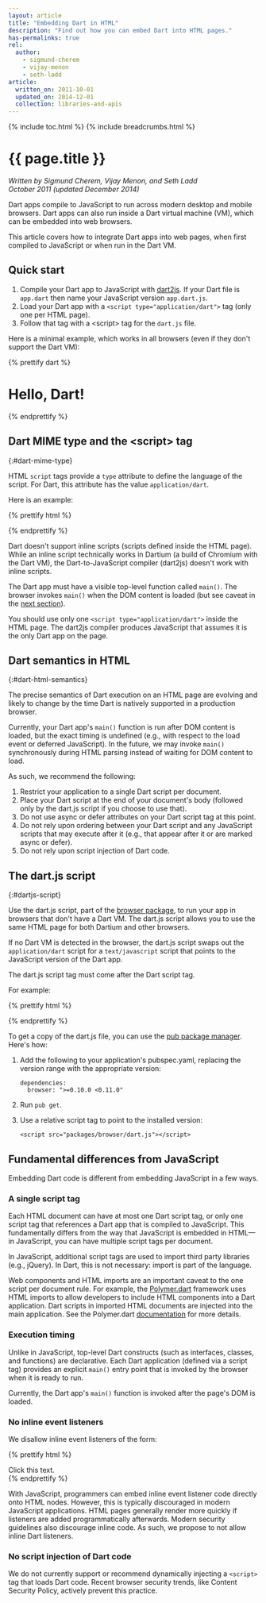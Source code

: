 ```yaml
---
layout: article
title: "Embedding Dart in HTML"
description: "Find out how you can embed Dart into HTML pages."
has-permalinks: true
rel:
  author:
    - sigmund-cherem
    - vijay-menon
    - seth-ladd
article:
  written_on: 2011-10-01
  updated_on: 2014-12-01
  collection: libraries-and-apis
---
```


{% include toc.html %}
{% include breadcrumbs.html %}

# {{ page.title }}

<em>Written by Sigmund Cherem, Vijay Menon, and Seth Ladd <br>
October 2011
(updated December 2014)</em>

Dart apps compile to JavaScript to run across modern desktop and mobile
browsers. Dart apps can also run inside a Dart virtual machine (VM), which can be
embedded into web browsers.

This article covers how to integrate Dart apps into web pages, when first
compiled to JavaScript or when run in the Dart VM.

## Quick start

1. Compile your Dart app to JavaScript with
   [dart2js](/tools/dart2js/).
   If your Dart file is `app.dart` then name your JavaScript version
   `app.dart.js`.
1. Load your Dart app with a `<script type="application/dart">` tag
   (only one per HTML page).
1. Follow that tag with a &lt;script&gt; tag for the `dart.js` file.

Here is a minimal example, which works in all browsers (even if they don't
  support the Dart VM):

{% prettify dart %}
<!DOCTYPE html>
<html>
  <head>
    <title>Simple Dart App</title>
  </head>
  <body>
    <h1>Hello, Dart!</h1>
    <script type="application/dart" src="app.dart"></script>
    <script type="text/javascript" src="packages/browser/dart.js"></script>
  </body>
</html>
{% endprettify %}

## Dart MIME type and the &lt;script&gt; tag
{:#dart-mime-type}

HTML `script` tags provide a
`type` attribute to define the language of the script.
For Dart, this attribute has the value `application/dart`.

Here is an example:

{% prettify html %}
<script type="application/dart" src="app.dart"></script>
{% endprettify %}

Dart doesn't support inline scripts (scripts defined inside the HTML page).
While an inline script technically works in Dartium (a build of Chromium
with the Dart VM), the Dart-to-JavaScript compiler (dart2js) doesn't work with inline
scripts.

The Dart app must have a visible top-level function called `main()`.
The browser invokes `main()` when the DOM content is loaded (but see
caveat in the [next section](#dart-html-semantics)).

You should use only one `<script type="application/dart">` inside the HTML
page. The dart2js compiler produces JavaScript that assumes it is
the only Dart app on the page.

## Dart semantics in HTML
{:#dart-html-semantics}

The precise semantics of Dart execution on an HTML page are evolving
and likely to change by the time Dart is natively supported in a
production browser.

Currently, your Dart app's `main()` function is run after DOM content
is loaded, but the exact timing is undefined (e.g., with respect to
the load event or deferred JavaScript).  In the future, we may invoke
`main()` synchronously during HTML parsing instead of waiting for DOM
content to load.

As such, we recommend the following:

1. Restrict your application to a single Dart script per document.
1. Place your Dart script at the end of your document's body (followed
   only by the dart.js script if you choose to use that).
1. Do not use async or defer attributes on your Dart script tag at this point.
1. Do not rely upon ordering between your Dart script and any
   JavaScript scripts that may execute after it (e.g., that appear
   after it or are marked async or defer).
1. Do not rely upon script injection of Dart code.

## The dart.js script
{:#dartjs-script}

Use the dart.js script, part of the
[browser package](https://pub.dartlang.org/packages/browser),
to run your app in browsers that don't have a
Dart VM. The dart.js script allows you to use the same HTML page for
both Dartium and other browsers.

If no Dart VM is detected in the browser, the dart.js script swaps out the
`application/dart` script for a
`text/javascript` script that points to the JavaScript version of the
Dart app.

The dart.js script tag must come after the Dart script tag.

For example:

{% prettify html %}
<script type="application/dart" src="awesome_app.dart"></script>
<script type="text/javascript" src="packages/browser/dart.js"></script>
{% endprettify %}

To get a copy of the dart.js file,
you can use the [pub package manager](/tools/pub/).
Here's how:

1. Add the following to your application's pubspec.yaml,
   replacing the version range with the appropriate version:

       dependencies:
         browser: ">=0.10.0 <0.11.0"

2. Run `pub get`.

3. Use a relative script tag to point to the installed version:

       <script src="packages/browser/dart.js"></script>

## Fundamental differences from JavaScript

Embedding Dart code is different from embedding JavaScript
in a few ways.

### A single script tag

Each HTML document can have at most one Dart script tag, or only one
script tag that references a Dart app that is compiled to JavaScript.
This fundamentally differs from the way
that JavaScript is embedded in HTML&mdash;in
JavaScript, you can have multiple script tags per document.

In JavaScript, additional script tags are used to import third party libraries
(e.g., jQuery).  In Dart, this is not necessary: import is part of the language.

Web components and HTML imports are an important caveat to the one
script per document rule.  For example, the [Polymer.dart](/polymer/)
framework uses HTML imports to allow developers to include HTML components into a
Dart application.  Dart scripts in imported HTML documents are
injected into the main application.  See the Polymer.dart
[documentation](/polymer/) for more details.

### Execution timing

Unlike in JavaScript,
top-level Dart constructs (such as interfaces, classes, and functions)
are declarative.
Each Dart application (defined via a script tag)
provides an explicit `main()` entry point
that is invoked by the browser when it is ready to run.

Currently, the Dart app's `main()` function
is invoked after the page's DOM is loaded.

### No inline event listeners

We disallow inline event listeners of the form:

{% prettify html %}
<div onclick="foo()">Click this text.</div>
{% endprettify %}

With JavaScript, programmers can embed inline event listener code
directly onto HTML nodes.
However, this is typically discouraged in modern JavaScript applications.
HTML pages generally render more quickly
if listeners are added programmatically afterwards.
Modern security guidelines also discourage inline code.
As such, we propose to not allow inline Dart listeners.

### No script injection of Dart code

We do not currently support or recommend dynamically injecting a
`<script>` tag that loads Dart code. Recent browser security trends,
like Content Security Policy, actively prevent this practice.
